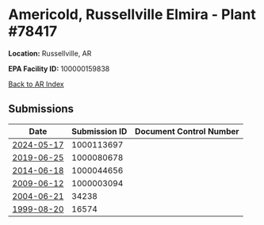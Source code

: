 # Americold, Russellville Elmira -  Plant #78417

**Location:** Russellville, AR

**EPA Facility ID:** 100000159838

[Back to AR Index](../../index.md)

## Submissions

| Date | Submission ID | Document Control Number |
|------|--------------|-------------------------|
| [2024-05-17](submissions/1000113697.md) | 1000113697 |  |
| [2019-06-25](submissions/1000080678.md) | 1000080678 |  |
| [2014-06-18](submissions/1000044656.md) | 1000044656 |  |
| [2009-06-12](submissions/1000003094.md) | 1000003094 |  |
| [2004-06-21](submissions/34238.md) | 34238 |  |
| [1999-08-20](submissions/16574.md) | 16574 |  |
